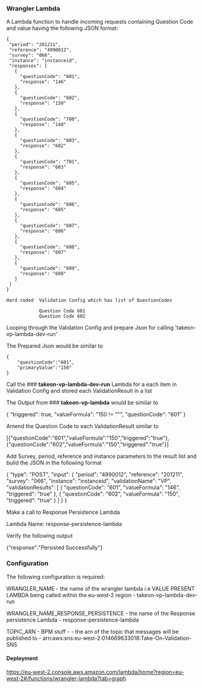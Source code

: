 ### **Wrangler Lambda**

A Lambda function to handle incoming requests containing Question Code and value having the following JSON format:

    {
     "period": "201211",
     "reference": "4990012",
     "survey": "066",
     "instance": "instanceid",
     "responses": [
       {
         "questionCode": "601",
         "response": "146"
       },
       {
         "questionCode": "602",
         "response": "150"
       },
       {
         "questionCode": "700",
         "response": "148"
       },
       {
         "questionCode": "603",
         "response": "602"
       },
       {
         "questionCode": "701",
         "response": "603"
       },
       {
         "questionCode": "605",
         "response": "604"
       },
       {
         "questionCode": "606",
         "response": "605"
       },
       {
         "questionCode": "607",
         "response": "606"
       },
       {
         "questionCode": "608",
         "response": "607"
       },
       {
         "questionCode": "609",
         "response": "608"
       }
     ]
    }

    Hard coded  Validation Config which has list of QuestionCodes

                Question Code 601
                Question Code 602


Looping through the Validation Config and prepare Json for calling 'takeon-vp-lambda-dev-run'

The Prepared Json would be similar to

    {
        "questionCode":"601",
        "primaryValue":"150"
    }

 Call the ### **takeon-vp-lambda-dev-run** Lambda for a each item in Validation Config and stored each ValidationResult in a list

 The Output from ### **takeon-vp-lambda**  would be similar to

 {
    "triggered": true,
     "valueFormula": "150 != \"\"",
     "questionCode": "601"
 }

 Amend the Question Code to each ValidationResult similar to

 [{"questionCode":"601","valueFormula":"150","triggered":"true"},{"questionCode":"602","valueFormula":"150","triggered":"true"}]

 Add Survey, period, reference and instance parameters to the result list and build the JSON in the following format

 {
   "type": "POST",
   "input": {
     "period": "4990012",
     "reference": "201211",
     "survey": "066",
     "instance": "instanceid",
     "validationName": "VP",
     "validationResults": [
       {
         "questionCode": "601",
         "valueFormula": "146",
         "triggered": "true"
       },
       {
         "questionCode": "602",
         "valueFormula": "150",
         "triggered": "true"
       }
     ]
   }
 }

 Make a call to Response Persistence Lambda

 Lambda Name: response-persistence-lambda

 Verify the following output

 {"response":"Persisted Successfully"}


### **Configuration**

The following configuration is required:


WRANGLER_NAME - the name of the wrangler lambda i.e VALUE PRESENT LAMBDA being called within the eu-west-2 region - takeon-vp-lambda-dev-run

WRANGLER_NAME_RESPONSE_PERSISTENCE - the name of the Response persistence Lambda - response-persistence-lambda

TOPIC_ARN - BPM stuff - - the arn of the topic that messages will be published to -  arn:aws:sns:eu-west-2:014669633018:Take-On-Validation-SNS


#### **Deployment**

https://eu-west-2.console.aws.amazon.com/lambda/home?region=eu-west-2#/functions/wrangler-lambda?tab=graph
